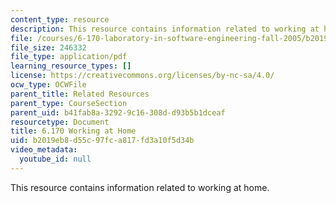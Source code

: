 ```yaml
---
content_type: resource
description: This resource contains information related to working at home.
file: /courses/6-170-laboratory-in-software-engineering-fall-2005/b2019eb8d55c97fca817fd3a10f5d34b_6_170_work_home.pdf
file_size: 246332
file_type: application/pdf
learning_resource_types: []
license: https://creativecommons.org/licenses/by-nc-sa/4.0/
ocw_type: OCWFile
parent_title: Related Resources
parent_type: CourseSection
parent_uid: b41fab8a-3292-9c16-308d-d93b5b1dceaf
resourcetype: Document
title: 6.170 Working at Home
uid: b2019eb8-d55c-97fc-a817-fd3a10f5d34b
video_metadata:
  youtube_id: null
---
```

This resource contains information related to working at home.